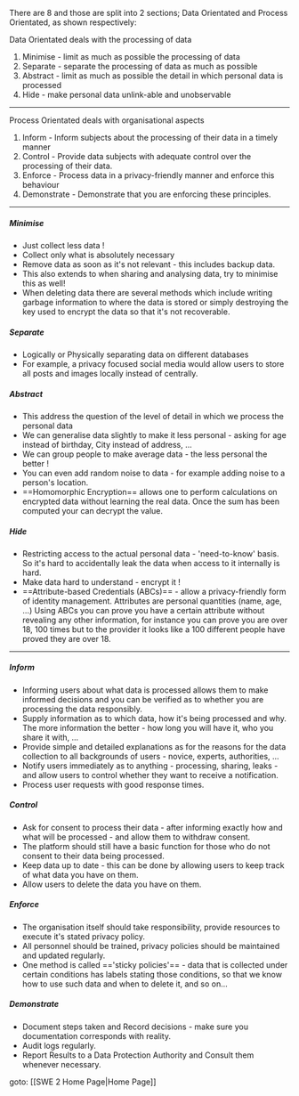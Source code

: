 There are 8 and those are split into 2 sections; Data Orientated and Process Orientated, as shown respectively:

Data Orientated deals with the processing of data
1. Minimise - limit as much as possible the processing of data
2. Separate - separate the processing of data as much as possible
3. Abstract - limit as much as possible the detail in which personal data is processed
4. Hide - make personal data unlink-able and unobservable
-----
Process Orientated deals with organisational aspects
1. Inform - Inform subjects about the processing of their data in a timely manner
2. Control - Provide data subjects with adequate control over the processing of their data.
3. Enforce - Process data in a privacy-friendly manner and enforce this behaviour
4. Demonstrate - Demonstrate that you are enforcing these principles.

-------
##### Minimise
- Just collect less data !
- Collect only what is absolutely necessary
- Remove data as soon as it's not relevant -  this includes backup data.
- This also extends to when sharing and analysing data, try to minimise this as well!
- When deleting data there are several methods which include writing garbage information to where the data is stored or simply destroying the key used to encrypt the data so that it's not recoverable.

##### Separate
- Logically or Physically separating data on different databases 
- For example, a privacy focused social media would allow users to store all posts and images locally instead of centrally.

##### Abstract
- This address the question of the level of detail in which we process the personal data
- We can generalise data slightly to make it less personal - asking for age instead of birthday, City instead of address, ...
- We can group people to make average data - the less personal the better !
- You can even add random noise to data - for example adding noise to a person's location.
- ==Homomorphic Encryption== allows one to perform calculations on encrypted data without learning the real data. Once the sum has been computed your can decrypt the value.

##### Hide
- Restricting access to the actual personal data - 'need-to-know' basis. So it's hard to accidentally leak the data when access to it internally is hard.
- Make data hard to understand - encrypt it !
- ==Attribute-based Credentials (ABCs)== - allow a privacy-friendly form of identity management. Attributes are personal quantities (name, age, ...) Using ABCs you can prove you have a certain attribute without revealing any other information, for instance you can prove you are over 18, 100 times but to the provider it looks like a 100 different people have proved they are over 18.

-------

##### Inform
- Informing users about what data is processed allows them to make informed decisions and you can be verified as to whether you are processing the data responsibly.
- Supply information as to which data, how it's being processed and why. The more information the better - how long you will have it, who you share it with, ...
- Provide simple and detailed explanations as for the reasons for the data collection to all backgrounds of users - novice, experts, authorities, ...
- Notify users immediately as to anything - processing, sharing, leaks - and allow users to control whether they want to receive a notification.
- Process user requests with good response times.

##### Control
- Ask for consent to process their data - after informing exactly how and what will be processed - and allow them to withdraw consent.
- The platform should still have a basic function for those who do not consent to their data being processed.
- Keep data up to date - this can be done by allowing users to keep track of what data you have on them.
- Allow users to delete the data you have on them.

##### Enforce
- The organisation itself should take responsibility, provide resources to execute it's stated privacy policy.
- All personnel should be trained, privacy policies should be maintained and updated regularly.
- One method is called =='sticky policies'== - data that is collected under certain conditions has labels stating those conditions, so that we know how to use such data and when to delete it, and so on...

##### Demonstrate
- Document steps taken and Record decisions - make sure you documentation corresponds with reality.
- Audit logs regularly.
- Report Results to a Data Protection Authority and Consult them whenever necessary.

goto: [[SWE 2 Home Page|Home Page]]


